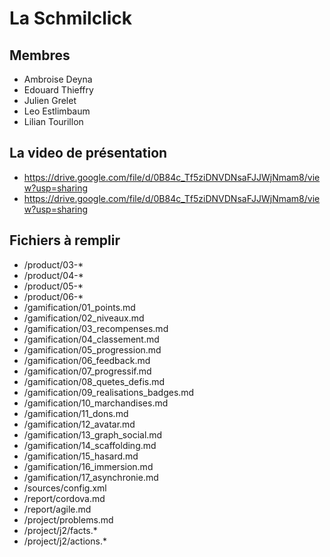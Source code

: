 # La Schmilclick

## Membres

* Ambroise Deyna
* Edouard Thieffry
* Julien Grelet
* Leo Estlimbaum
* Lilian Tourillon

## La video de présentation

* https://drive.google.com/file/d/0B84c_Tf5ziDNVDNsaFJJWjNmam8/view?usp=sharing
* https://drive.google.com/file/d/0B84c_Tf5ziDNVDNsaFJJWjNmam8/view?usp=sharing

## Fichiers à remplir

- /product/03-*
- /product/04-*
- /product/05-*
- /product/06-*
- /gamification/01_points.md
- /gamification/02_niveaux.md
- /gamification/03_recompenses.md
- /gamification/04_classement.md
- /gamification/05_progression.md
- /gamification/06_feedback.md
- /gamification/07_progressif.md
- /gamification/08_quetes_defis.md
- /gamification/09_realisations_badges.md
- /gamification/10_marchandises.md
- /gamification/11_dons.md
- /gamification/12_avatar.md
- /gamification/13_graph_social.md
- /gamification/14_scaffolding.md
- /gamification/15_hasard.md
- /gamification/16_immersion.md
- /gamification/17_asynchronie.md
- /sources/config.xml
- /report/cordova.md
- /report/agile.md
- /project/problems.md
- /project/j2/facts.*
- /project/j2/actions.*
